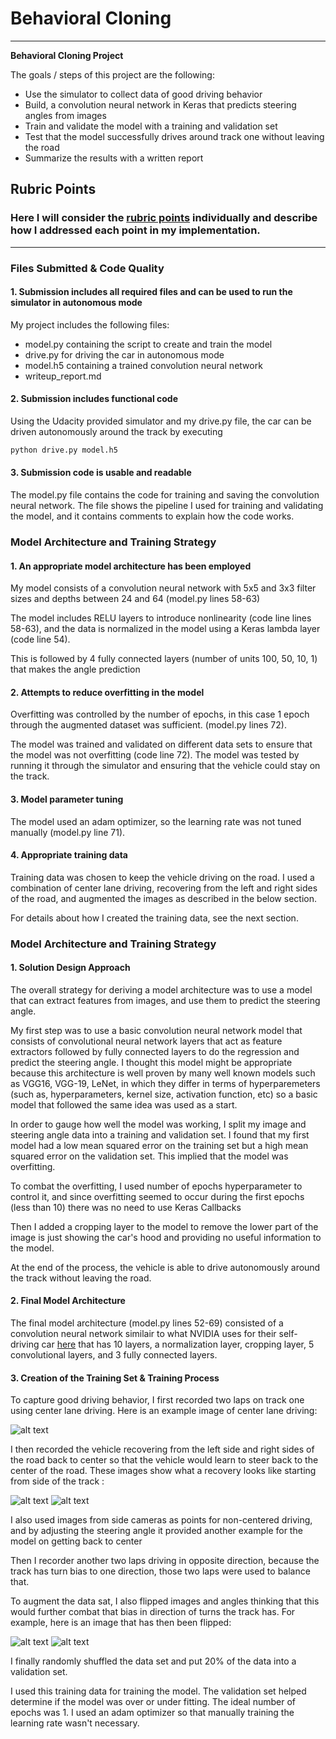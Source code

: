 # **Behavioral Cloning** 
---

**Behavioral Cloning Project**

The goals / steps of this project are the following:
* Use the simulator to collect data of good driving behavior
* Build, a convolution neural network in Keras that predicts steering angles from images
* Train and validate the model with a training and validation set
* Test that the model successfully drives around track one without leaving the road
* Summarize the results with a written report


[//]: # (Image References)

[image1]: ./examples/center.png "Center driving"
[image2]: ./examples/recovering_1.png "Recovery Image"
[image3]: ./examples/recovering_2.png "Recovery Image"
[image4]: ./examples/before_flip.png "Before flipping"
[image5]: ./examples/after_flip.png "After flipping"


## Rubric Points
### Here I will consider the [rubric points](https://review.udacity.com/#!/rubrics/432/view) individually and describe how I addressed each point in my implementation.  

---
### Files Submitted & Code Quality

#### 1. Submission includes all required files and can be used to run the simulator in autonomous mode

My project includes the following files:
* model.py containing the script to create and train the model
* drive.py for driving the car in autonomous mode
* model.h5 containing a trained convolution neural network 
* writeup_report.md

#### 2. Submission includes functional code
Using the Udacity provided simulator and my drive.py file, the car can be driven autonomously around the track by executing 
```sh
python drive.py model.h5
```

#### 3. Submission code is usable and readable

The model.py file contains the code for training and saving the convolution neural network. The file shows the pipeline I used for training and validating the model, and it contains comments to explain how the code works.

### Model Architecture and Training Strategy

#### 1. An appropriate model architecture has been employed

My model consists of a convolution neural network with 5x5 and 3x3 filter sizes and depths between 24 and 64 (model.py lines 58-63) 

The model includes RELU layers to introduce nonlinearity (code line lines 58-63), and the data is normalized in the model using a Keras lambda layer (code line 54). 

This is followed by 4 fully connected layers (number of units 100, 50, 10, 1) that makes the angle prediction

#### 2. Attempts to reduce overfitting in the model

Overfitting was controlled by the number of epochs, in this case 1 epoch through the augmented dataset was sufficient. (model.py lines 72). 

The model was trained and validated on different data sets to ensure that the model was not overfitting (code line 72). The model was tested by running it through the simulator and ensuring that the vehicle could stay on the track.

#### 3. Model parameter tuning

The model used an adam optimizer, so the learning rate was not tuned manually (model.py line 71).

#### 4. Appropriate training data

Training data was chosen to keep the vehicle driving on the road. I used a combination of center lane driving, recovering from the left and right sides of the road, and augmented the images as described in the below section.

For details about how I created the training data, see the next section. 

### Model Architecture and Training Strategy

#### 1. Solution Design Approach

The overall strategy for deriving a model architecture was to use a model that can extract features from images, and use them to predict the steering angle.

My first step was to use a basic convolution neural network model that consists of convolutional neural network layers that act as feature extractors followed by fully connected layers to do the regression and predict the steering angle. I thought this model might be appropriate because this architecture is well proven by many well known models such as VGG16, VGG-19, LeNet, in which they differ in terms of hyperparemeters (such as, hyperparameters, kernel size, activation function, etc) so a basic model that followed the same idea was used as a start.

In order to gauge how well the model was working, I split my image and steering angle data into a training and validation set. I found that my first model had a low mean squared error on the training set but a high mean squared error on the validation set. This implied that the model was overfitting. 

To combat the overfitting, I used number of epochs hyperparameter to control it, and since overfitting seemed to occur during the first epochs (less than 10) there was no need to use Keras Callbacks

Then I added a cropping layer to the model to remove the lower part of the image is just showing the car's hood and providing no useful information to the model.

At the end of the process, the vehicle is able to drive autonomously around the track without leaving the road.

#### 2. Final Model Architecture

The final model architecture (model.py lines 52-69) consisted of a convolution neural network similair to what NVIDIA uses for their self-driving car [here](https://devblogs.nvidia.com/parallelforall/deep-learning-self-driving-cars/) that has 10 layers, a normalization layer, cropping layer, 5 convolutional layers, and 3 fully connected layers.

#### 3. Creation of the Training Set & Training Process

To capture good driving behavior, I first recorded two laps on track one using center lane driving. Here is an example image of center lane driving:

![alt text][image1]

I then recorded the vehicle recovering from the left side and right sides of the road back to center so that the vehicle would learn to steer back to the center of the road. These images show what a recovery looks like starting from side of the track :

![alt text][image2]
![alt text][image3]

I also used images from side cameras as points for non-centered driving, and by adjusting the steering angle it provided another example for the model on getting back to center

Then I recorder another two laps driving in opposite direction, because the track has turn bias to one direction, those two laps were used to balance that.

To augment the data sat, I also flipped images and angles thinking that this would further combat that bias in direction of turns the track has. For example, here is an image that has then been flipped:

![alt text][image4]
![alt text][image5]

I finally randomly shuffled the data set and put 20% of the data into a validation set. 

I used this training data for training the model. The validation set helped determine if the model was over or under fitting. The ideal number of epochs was 1. I used an adam optimizer so that manually training the learning rate wasn't necessary.
